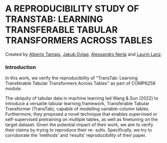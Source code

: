 # A REPRODUCIBILITY STUDY OF TRANSTAB: LEARNING TRANSFERABLE TABULAR TRANSFORMERS ACROSS TABLES
Created by <a href="https://github.com/albertotamajo" target="_blank">Alberto Tamajo</a>, <a href="https://github.com/JakubDylag" target="_blank">Jakub Dylag</a>, <a href="" target="_blank">Alessandro Nerla</a> and <a href="" target="_blank">Laurin Lanz</a>.

### Introduction
In this work, we verify the reproducibility of "TransTab: Learning Transferable Tabular Transformers Across Tables" as part of COMP6258 module.

The ubiquity of tabular data in machine learning led Wang & Sun (2022) to introduce a versatile tabular learning framework, Transferable Tabular Transformer (TransTab), capable of modelling variable-column tables. Furthermore, they proposed a novel technique that enables supervised or self-supervised pretraining on multiple tables, as well as finetuning on the target dataset. Given the potential impact of their work, we aim to verify their claims by trying to reproduce their re-
sults. Specifically, we try to corroborate the ’methods’ and ’results’ reproducibility of their paper.
